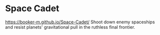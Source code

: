 # Space Cadet
https://booker-m.github.io/Space-Cadet/
Shoot down enemy spaceships and resist planets' gravitational pull in the ruthless final frontier.
